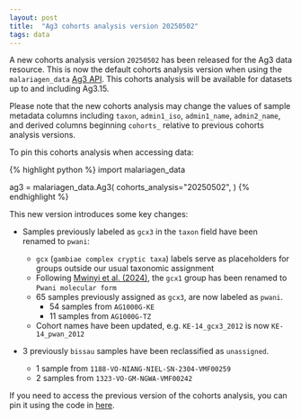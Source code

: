 ```yaml
---
layout: post
title:  "Ag3 cohorts analysis version 20250502"
tags: data
---
```


A new cohorts analysis version `20250502` has been released for the
Ag3 data resource. This is now the default cohorts analysis version
when using the `malariagen_data` [Ag3
API](https://malariagen.github.io/malariagen-data-python/latest/Ag3.html). This
cohorts analysis will be available for datasets up to and including Ag3.15.

Please note that the new cohorts analysis may change the values of
sample metadata columns including `taxon`, `admin1_iso`,
`admin1_name`, `admin2_name`, and derived columns beginning `cohorts_`
relative to previous cohorts analysis versions.

To pin this cohorts analysis when accessing data:

{% highlight python %}
import malariagen_data

ag3 = malariagen_data.Ag3(
    cohorts_analysis="20250502",
)
{% endhighlight %}

This new version introduces some key changes: 

- Samples previously labeled as `gcx3` in the `taxon` field have been renamed to `pwani`:
    - `gcx` (`gambiae complex cryptic taxa`) labels serve as placeholders for groups outside our usual taxonomic assignment 
    - Following [Mwinyi et al. (2024)](https://github.com/malariagen/vobs-updates/blob/master/_posts/2024-11-06-mwinyi-tanzania-paper.md), the `gcx1` group has been renamed to `Pwani molecular form`
    - 65 samples previously assigned as `gcx3`, are now labeled as `pwani`.
        - 54 samples from `AG1000G-KE`
        - 11 samples from `AG1000G-TZ`
    - Cohort names have been updated, e.g. `KE-14_gcx3_2012` is now `KE-14_pwan_2012`

- 3 previously `bissau` samples have been reclassified as `unassigned`.
    - 1 sample from `1188-VO-NIANG-NIEL-SN-2304-VMF00259`
    - 2 samples from `1323-VO-GM-NGWA-VMF00242`
    
If you need to access the previous version of the cohorts analysis, you can pin it using the code in [here](https://malariagen.github.io/vobs-updates/2025/01/31/ag3-cohorts-v20250131.html).
